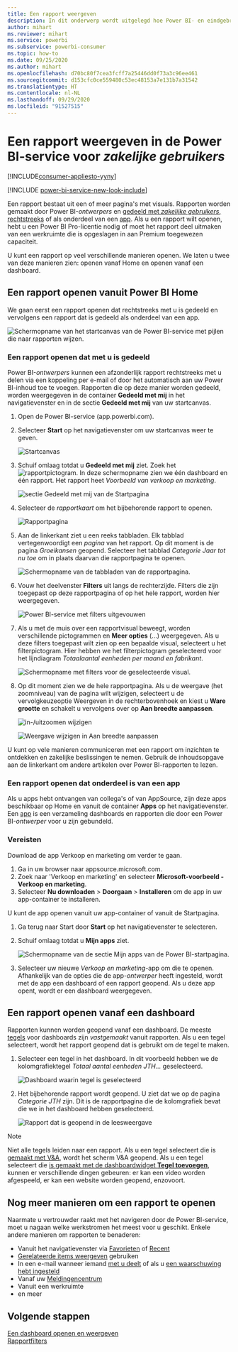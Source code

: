 ```yaml
---
title: Een rapport weergeven
description: In dit onderwerp wordt uitgelegd hoe Power BI- en eindgebruikers een Power BI-rapport openen en weergeven.
author: mihart
ms.reviewer: mihart
ms.service: powerbi
ms.subservice: powerbi-consumer
ms.topic: how-to
ms.date: 09/25/2020
ms.author: mihart
ms.openlocfilehash: d70bc80f7cea3fcff7a25446dd0f73a3c96ee461
ms.sourcegitcommit: d153cfc0ce559480c53ec48153a7e131b7a31542
ms.translationtype: HT
ms.contentlocale: nl-NL
ms.lasthandoff: 09/29/2020
ms.locfileid: "91527515"
---
```

# <a name="view-a-report-in-the-power-bi-service-for-business-users"></a>Een rapport weergeven in de Power BI-service voor *zakelijke gebruikers*

[!INCLUDE[consumer-appliesto-yyny](../includes/consumer-appliesto-yyny.md)]

[!INCLUDE [power-bi-service-new-look-include](../includes/power-bi-service-new-look-include.md)]

Een rapport bestaat uit een of meer pagina's met visuals. Rapporten worden gemaakt door Power BI-*ontwerpers* en [gedeeld met *zakelijke gebruikers*, rechtstreeks](end-user-shared-with-me.md) of als onderdeel van een [app](end-user-apps.md). Als u een rapport wilt openen, hebt u een Power BI Pro-licentie nodig of moet het rapport deel uitmaken van een werkruimte die is opgeslagen in aan Premium toegewezen capaciteit.

U kunt een rapport op veel verschillende manieren openen. We laten u twee van deze manieren zien: openen vanaf Home en openen vanaf een dashboard. 

<!-- add art-->


## <a name="open-a-report-from-power-bi-home"></a>Een rapport openen vanuit Power BI Home
We gaan eerst een rapport openen dat rechtstreeks met u is gedeeld en vervolgens een rapport dat is gedeeld als onderdeel van een app.

   ![Schermopname van het startcanvas van de Power BI-service met pijlen die naar rapporten wijzen.](./media/end-user-report-open/power-bi-home.png)

### <a name="open-a-report-that-has-been-shared-with-you"></a>Een rapport openen dat met u is gedeeld
Power BI-*ontwerpers* kunnen een afzonderlijk rapport rechtstreeks met u delen via een koppeling per e-mail of door het automatisch aan uw Power BI-inhoud toe te voegen. Rapporten die op deze manier worden gedeeld, worden weergegeven in de container **Gedeeld met mij** in het navigatievenster en in de sectie **Gedeeld met mij** van uw startcanvas.

1. Open de Power BI-service (app.powerbi.com).

2. Selecteer **Start** op het navigatievenster om uw startcanvas weer te geven.  

   ![Startcanvas](./media/end-user-report-open/power-bi-open-home.png)
   
3. Schuif omlaag totdat u **Gedeeld met mij** ziet. Zoek het ![rapportpictogram](./media/end-user-report-open/power-bi-report-icon.png). In deze schermopname zien we één dashboard en één rapport. Het rapport heet *Voorbeeld van verkoop en marketing*. 
   
   ![sectie Gedeeld met mij van de Startpagina](./media/end-user-report-open/power-bi-shared-new.png)

4. Selecteer de *rapportkaart* om het bijbehorende rapport te openen.

   ![Rapportpagina](./media/end-user-report-open/power-bi-open.png)

5. Aan de linkerkant ziet u een reeks tabbladen.  Elk tabblad vertegenwoordigt een *pagina* van het rapport. Op dit moment is de pagina *Groeikansen* geopend. Selecteer het tabblad *Categorie Jaar tot nu toe* om in plaats daarvan die rapportpagina te openen. 

   ![Schermopname van de tabbladen van de rapportpagina.](./media/end-user-report-open/power-bi-report-open.png)

6. Vouw het deelvenster **Filters** uit langs de rechterzijde. Filters die zijn toegepast op deze rapportpagina of op het hele rapport, worden hier weergegeven.

   ![Power BI-service met filters uitgevouwen](./media/end-user-report-open/power-bi-filters.png)

7. Als u met de muis over een rapportvisual beweegt, worden verschillende pictogrammen en **Meer opties** (...) weergegeven. Als u deze filters toegepast wilt zien op een bepaalde visual, selecteert u het filterpictogram. Hier hebben we het filterpictogram geselecteerd voor het lijndiagram *Totaalaantal eenheden per maand en fabrikant*.

   ![Schermopname met filters voor de geselecteerde visual.](./media/end-user-report-open/power-bi-visual-filter.png)

6. Op dit moment zien we de hele rapportpagina. Als u de weergave (het zoomniveau) van de pagina wilt wijzigen, selecteert u de vervolgkeuzeoptie Weergeven in de rechterbovenhoek en kiest u **Ware grootte** en schakelt u vervolgens over op **Aan breedte aanpassen**.

   ![in-/uitzoomen wijzigen](./media/end-user-report-open/power-bi-view-actual.png)

   ![Weergave wijzigen in Aan breedte aanpassen](./media/end-user-report-open/power-bi-width.png)

U kunt op vele manieren communiceren met een rapport om inzichten te ontdekken en zakelijke beslissingen te nemen.  Gebruik de inhoudsopgave aan de linkerkant om andere artikelen over Power BI-rapporten te lezen. 

### <a name="open-a-report-that-is-part-of-an-app"></a>Een rapport openen dat onderdeel is van een app
Als u apps hebt ontvangen van collega's of van AppSource, zijn deze apps beschikbaar op Home en vanuit de container **Apps** op het navigatievenster. Een [app](end-user-apps.md) is een verzameling dashboards en rapporten die door een Power BI-*ontwerper* voor u zijn gebundeld.

### <a name="prerequisites"></a>Vereisten
Download de app Verkoop en marketing om verder te gaan.
1. Ga in uw browser naar appsource.microsoft.com.
1. Zoek naar 'Verkoop en marketing' en selecteer **Microsoft-voorbeeld - Verkoop en marketing**.
1. Selecteer **Nu downloaden** > **Doorgaan** > **Installeren** om de app in uw app-container te installeren. 

U kunt de app openen vanuit uw app-container of vanuit de Startpagina.
1. Ga terug naar Start door **Start** op het navigatievenster te selecteren.

7. Schuif omlaag totdat u **Mijn apps** ziet.

   ![Schermopname van de sectie Mijn apps van de Power BI-startpagina.](./media/end-user-report-open/power-bi-apps.png)

8. Selecteer uw nieuwe *Verkoop en marketing*-app om die te openen. Afhankelijk van de opties die de app-*ontwerper* heeft ingesteld, wordt met de app een dashboard of een rapport geopend. Als u deze app opent, wordt er een dashboard weergegeven.  


## <a name="open-a-report-from-a-dashboard"></a>Een rapport openen vanaf een dashboard
Rapporten kunnen worden geopend vanaf een dashboard. De meeste [tegels](end-user-tiles.md) voor dashboards zijn *vastgemaakt* vanuit rapporten. Als u een tegel selecteert, wordt het rapport geopend dat is gebruikt om de tegel te maken. 

1. Selecteer een tegel in het dashboard. In dit voorbeeld hebben we de kolomgrafiektegel *Totaal aantal eenheden JTH...* geselecteerd.

    ![Dashboard waarin tegel is geselecteerd](./media/end-user-report-open/power-bi-dashboards.png)

2.  Het bijbehorende rapport wordt geopend. U ziet dat we op de pagina *Categorie JTH* zijn. Dit is de rapportpagina die de kolomgrafiek bevat die we in het dashboard hebben geselecteerd.

    ![Rapport dat is geopend in de leesweergave](./media/end-user-report-open/power-bi-report-tab.png)

> [!NOTE]
> Niet alle tegels leiden naar een rapport. Als u een tegel selecteert die is [gemaakt met V&A](end-user-q-and-a.md), wordt het scherm V&A geopend. Als u een tegel selecteert die [is gemaakt met de dashboardwidget **Tegel toevoegen**](../create-reports/service-dashboard-add-widget.md), kunnen er verschillende dingen gebeuren: er kan een video worden afgespeeld, er kan een website worden geopend, enzovoort.  


##  <a name="still-more-ways-to-open-a-report"></a>Nog meer manieren om een rapport te openen
Naarmate u vertrouwder raakt met het navigeren door de Power BI-service, moet u nagaan welke werkstromen het meest voor u geschikt. Enkele andere manieren om rapporten te benaderen:
- Vanuit het navigatievenster via [Favorieten](end-user-favorite.md) of [Recent](end-user-recent.md)    
- [Gerelateerde items weergeven](end-user-related.md) gebruiken    
- In een e-mail wanneer iemand [met u deelt](../collaborate-share/service-share-reports.md) of als u [een waarschuwing hebt ingesteld](end-user-alerts.md)    
- Vanaf uw [Meldingencentrum](end-user-notification-center.md)    
- Vanuit een werkruimte
- en meer

## <a name="next-steps"></a>Volgende stappen
[Een dashboard openen en weergeven](end-user-dashboard-open.md)    
[Rapportfilters](end-user-report-filter.md)

